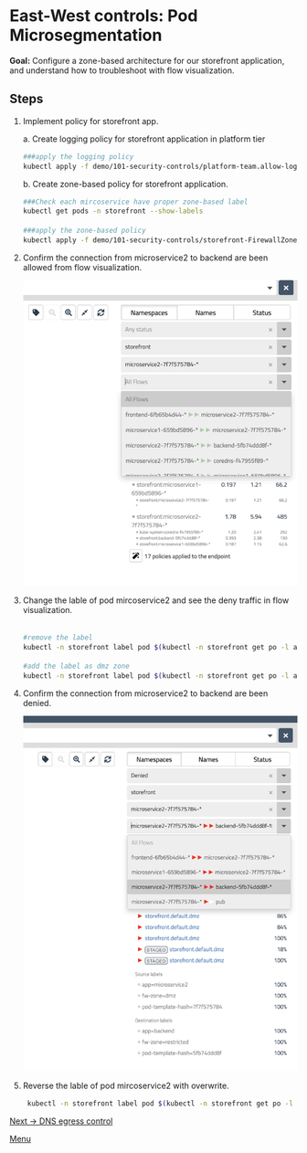 # East-West controls: Pod Microsegmentation

**Goal:** Configure a zone-based architecture for our storefront application, and understand how to troubleshoot with flow visualization.

## Steps


1. Implement policy for storefront app. 

    a. Create logging policy for storefront application in platform tier 
    ```bash
    ###apply the logging policy
    kubectl apply -f demo/101-security-controls/platform-team.allow-logging.yaml
    ```

    
    b. Create zone-based policy for storefront application.
    ```bash
    ###Check each mircoservice have proper zone-based label
    kubectl get pods -n storefront --show-labels 

    ###apply the zone-based policy
    kubectl apply -f demo/101-security-controls/storefront-FirewallZonesPolicies.yaml

    ```

   
2. Confirm the connection from microservice2 to backend are been allowed from flow visualization.

   ![microservice2 allow](../img/microservice2-allow.png)
    


3. Change the lable of pod mircoservice2 and see the deny traffic in flow visualization. 

    ```bash

    #remove the label 
    kubectl -n storefront label pod $(kubectl -n storefront get po -l app=microservice2 -ojsonpath='{.items[0].metadata.name}') fw-zone-

    #add the label as dmz zone
    kubectl -n storefront label pod $(kubectl -n storefront get po -l app=microservice2 -ojsonpath='{.items[0].metadata.name}')  fw-zone=dmz
    ```

4. Confirm the connection from microservice2 to backend are been denied.

   ![microservice2 deny](../img/microservice2-deny.png)


5. Reverse the lable of pod mircoservice2 with overwrite. 
   
   ```bash
    kubectl -n storefront label pod $(kubectl -n storefront get po -l app=microservice2 -ojsonpath='{.items[0].metadata.name}') fw-zone=trusted --overwrite
    ```



[Next -> DNS egress control](../modules/egress-dns-controls.md)

[Menu](../README.md)